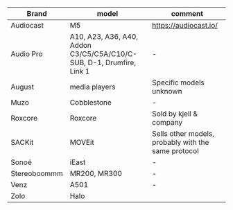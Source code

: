 |Brand          | model | comment                                            |
|---------------|-------|----------------------------------------------------|
| Audiocast     | M5   | https://audiocast.io/ |
| Audio Pro     | A10, A23, A36, A40, Addon C3/C5/C5A/C10/C-SUB, D-1, Drumfire, Link 1| - |
| August        | media players | Specific models unknown |
| Muzo          | Cobblestone | -|
| Roxcore       | Roxcore | Sold by kjell & company |
| SACKit        | MOVEit | Sells other models, probably with the same protocol |
| Sonoé         | iEast | -
| Stereoboommm  | MR200, MR300 | - |
| Venz |A501| - |
| Zolo | Halo ||

